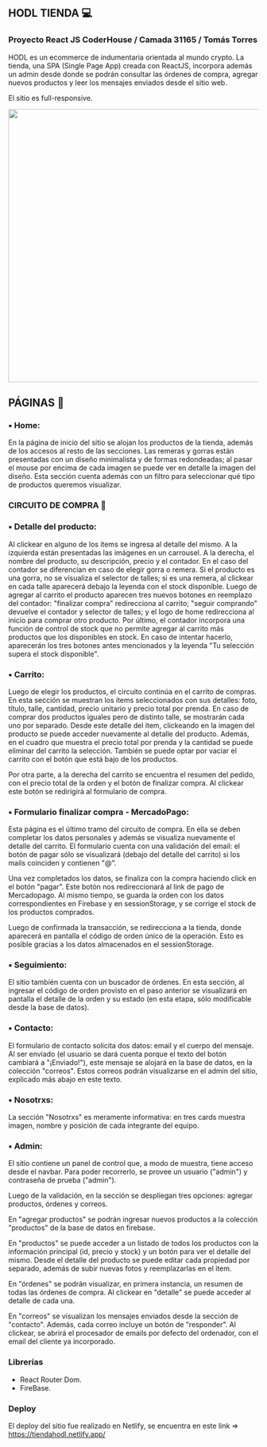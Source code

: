 ## HODL TIENDA 💻

### Proyecto React JS CoderHouse / Camada 31165 / Tomás Torres


HODL es un ecommerce de indumentaria orientada al mundo crypto. La tienda, una SPA (Single Page App) creada con ReactJS, incorpora además un admin desde donde se podrán consultar las órdenes de compra, agregar nuevos productos y leer los mensajes enviados desde el sitio web.

El sitio es full-responsive.


<img src="https://firebasestorage.googleapis.com/v0/b/hodltienda-reactcoderhouse.appspot.com/o/gif%2Fhodltienda.gif?alt=media&token=690f17fb-7d80-44a4-a75e-1439c9d94e3d" width="550"/>

## PÁGINAS  📝

### ▪ Home: 

En la página de inicio del sitio se alojan los productos de la tienda, además de los accesos al resto de las secciones. Las remeras y gorras están presentadas con un diseño minimalista y de formas redondeadas; al pasar el mouse por encima de cada imagen se puede ver en detalle la imagen del diseño. Esta sección cuenta además con un filtro para seleccionar qué tipo de productos queremos visualizar.

### CIRCUITO DE COMPRA 🛒

### ▪ Detalle del producto:

Al clickear en alguno de los items se ingresa al detalle del mismo. A la izquierda están presentadas las imágenes en un carrousel. A la derecha, el nombre del producto, su descripción, precio y el contador. En el caso del contador se diferencian en caso de elegir gorra o remera. Si el producto es una gorra, no se visualiza el selector de talles; si es una remera, al clickear en cada talle aparecerá debajo la leyenda con el stock disponible. 
Luego de agregar al carrito el producto aparecen tres nuevos botones en reemplazo del contador: "finalizar compra" redirecciona al carrito; "seguir comprando" devuelve el contador y selector de talles; y el logo de home redirecciona al inicio para comprar otro producto.
Por último, el contador incorpora una función de control de stock que no permite agregar al carrito más productos que los disponibles en stock. En caso de intentar hacerlo, aparecerán los tres botones antes mencionados y la leyenda "Tu selección supera el stock disponible".


### ▪ Carrito:

Luego de elegir los productos, el circuito continúa en el carrito de compras. En esta sección se muestran los ítems seleccionados con sus detalles: foto, título, talle, cantidad, precio unitario y precio total por prenda. En caso de comprar dos productos iguales pero de distinto talle, se mostrarán cada uno por separado. Desde este detalle del ítem, clickeando en la imagen del producto se puede acceder nuevamente al detalle del producto. Además, en el cuadro que muestra el precio total por prenda y la cantidad se puede eliminar del carrito la selección. También se puede optar por vaciar el carrito con el botón que está bajo de los productos.

Por otra parte, a la derecha del carrito se encuentra el resumen del pedido, con el precio total de la orden y el botón de finalizar compra. Al clickear este botón se redirigirá al formulario de compra.


### ▪ Formulario finalizar compra - MercadoPago:

Esta página es el último tramo del circuito de compra. En ella se deben completar los datos personales y además se visualiza nuevamente el detalle del carrito. El formulario cuenta con una validación del email: el botón de pagar sólo se visualizará (debajo del detalle del carrito) si los mails coinciden y contienen "@".

Una vez completados los datos, se finaliza con la compra haciendo click en el botón "pagar". Este botón nos redireccionará al link de pago de Mercadopago. Al mismo tiempo, se guarda la orden con los datos correspondientes en Firebase y en sessionStorage, y se corrige el stock de los productos comprados.


Luego de confirmada la transacción, se redirecciona a la tienda, donde aparecerá en pantalla el código de orden único de la operación. Esto es posible gracias a los datos almacenados en el sessionStorage. 


### ▪ Seguimiento: 

El sitio también cuenta con un buscador de órdenes. En esta sección, al ingresar el código de orden provisto en el paso anterior se visualizará en pantalla el detalle de la orden y su estado (en esta etapa, sólo modificable desde la base de datos).

### ▪ Contacto:

El formulario de contacto solicita dos datos: email y el cuerpo del mensaje. Al ser enviado (el usuario se dará cuenta porque el texto del botón cambiará a "¡Enviado!"), este mensaje se alojará en la base de datos, en la colección "correos". Estos correos podrán visualizarse en el admin del sitio, explicado más abajo en este texto.

### ▪ Nosotrxs:

La sección "Nosotrxs" es meramente informativa: en tres cards muestra imagen, nombre y posición de cada integrante del equipo.

### ▪ Admin:

El sitio contiene un panel de control que, a modo de muestra, tiene acceso desde el navbar. Para poder recorrerlo, se provee un usuario ("admin") y contraseña de prueba ("admin"). 

Luego de la validación, en la sección se despliegan tres opciones: agregar productos, órdenes y correos.

En "agregar productos" se podrán ingresar nuevos productos a la colección "productos" de la base de datos en firebase.

En "productos" se puede acceder a un listado de todos los productos con la información principal (id, precio y stock) y un botón para ver el detalle del mismo. Desde el detalle del producto se puede editar cada propiedad por separado, además de subir nuevas fotos y reemplazarlas en el item.

En "órdenes" se podrán visualizar, en primera instancia, un resumen de todas las órdenes de compra. Al clickear en "detalle" se puede acceder al detalle de cada una.

En "correos" se visualizan los mensajes enviados desde la sección de "contacto". Además, cada correo incluye un botón de "responder". Al clickear, se abrirá el procesador de emails por defecto del ordenador, con el email del cliente ya incorporado.

### Librerías

- React Router Dom.
- FireBase.


### Deploy

El deploy del sitio fue realizado en Netlify, se encuentra en este link => https://tiendahodl.netlify.app/
